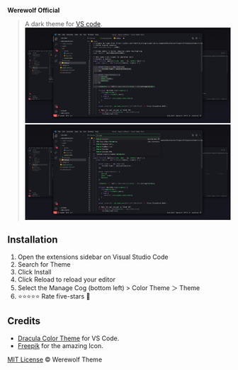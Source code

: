 <b>Werewolf Official</b>
</h1>
</div>

> A dark theme for [VS code](https://code.visualstudio.com/).
![This is Werewolf Theme](./assets/werewolf.png)
![This is Werewolf Theme](./assets/werewolf2.png)

## Installation

1. Open the extensions sidebar on Visual Studio Code
1. Search for Theme
1. Click Install
1. Click Reload to reload your editor
1. Select the Manage Cog (bottom left) > Color Theme ＞ Theme
1. ⭐⭐⭐⭐⭐ Rate five-stars 🎃

## Credits

* [Dracula Color Theme](https://draculatheme.com/visual-studio-code) for VS Code.
* [Freepik](https://www.flaticon.com/br/autores/freepik) for the amazing Icon.

[MIT License](./LICENSE) © Werewolf Theme
